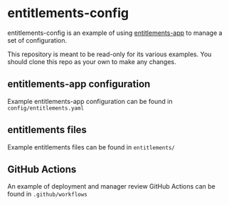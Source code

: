# entitlements-config

entitlements-config is an example of using [entitlements-app](https://github.com/github/entitlements-app) to manage a set of configuration.

This repository is meant to be read-only for its various examples. You should clone this repo as your own to make any changes.

## entitlements-app configuration

Example entitlements-app configuration can be found in `config/entitlements.yaml`

## entitlements files

Example entitlements files can be found in `entitlements/`

## GitHub Actions

An example of deployment and manager review GitHub Actions can be found in `.github/workflows`
